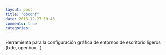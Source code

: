 ```yaml
---
layout: post
title: "obconf"
date: 2013-12-27 19:43
comments: true
categories: 
---
```

Herramienta para la configuración gráfica de entornos de escritorio ligeros (lxde, openbox...)

